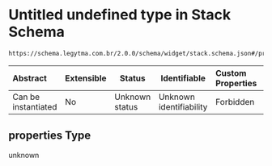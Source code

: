 # Untitled undefined type in Stack Schema

```txt
https://schema.legytma.com.br/2.0.0/schema/widget/stack.schema.json#/properties
```




| Abstract            | Extensible | Status         | Identifiable            | Custom Properties | Additional Properties | Access Restrictions | Defined In                                                                       |
| :------------------ | ---------- | -------------- | ----------------------- | :---------------- | --------------------- | ------------------- | -------------------------------------------------------------------------------- |
| Can be instantiated | No         | Unknown status | Unknown identifiability | Forbidden         | Allowed               | none                | [stack.schema.json\*](../schema/widget/stack.schema.json) |

## properties Type

unknown
